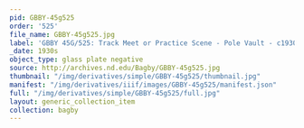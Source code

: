 ```yaml
---
pid: GBBY-45g525
order: '525'
file_name: GBBY-45g525.jpg
label: 'GBBY 45G/525: Track Meet or Practice Scene - Pole Vault - c1930s'
_date: 1930s
object_type: glass plate negative
source: http://archives.nd.edu/Bagby/GBBY-45g525.jpg
thumbnail: "/img/derivatives/simple/GBBY-45g525/thumbnail.jpg"
manifest: "/img/derivatives/iiif/images/GBBY-45g525/manifest.json"
full: "/img/derivatives/simple/GBBY-45g525/full.jpg"
layout: generic_collection_item
collection: bagby
---
```

